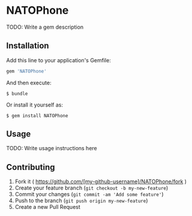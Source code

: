 # NATOPhone

TODO: Write a gem description

## Installation

Add this line to your application's Gemfile:

```ruby
gem 'NATOPhone'
```

And then execute:

    $ bundle

Or install it yourself as:

    $ gem install NATOPhone

## Usage

TODO: Write usage instructions here

## Contributing

1. Fork it ( https://github.com/[my-github-username]/NATOPhone/fork )
2. Create your feature branch (`git checkout -b my-new-feature`)
3. Commit your changes (`git commit -am 'Add some feature'`)
4. Push to the branch (`git push origin my-new-feature`)
5. Create a new Pull Request
